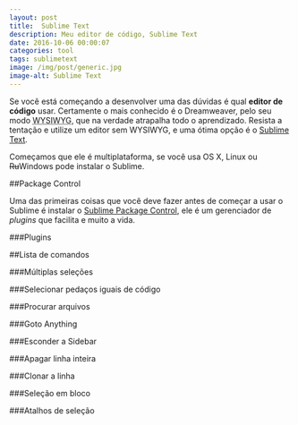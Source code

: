 ```yaml
---
layout: post
title:  Sublime Text
description: Meu editor de código, Sublime Text
date: 2016-10-06 00:00:07
categories: tool
tags: sublimetext
image: /img/post/generic.jpg
image-alt: Sublime Text
---
```


Se você está começando a desenvolver uma das dúvidas é qual **editor de código** usar. Certamente o mais conhecido é o Dreamweaver, pelo seu modo <abbr title="What You See Is What You Get">WYSIWYG</abbr>, que na verdade atrapalha todo o aprendizado. Resista a tentação e utilize um editor sem WYSIWYG, e uma ótima opção é o [Sublime Text](http://www.sublimetext.com/).

Começamos que ele é multiplataforma, se você usa OS X, Linux ou <del>Ru</del>Windows pode instalar o Sublime.

##Package Control

Uma das primeiras coisas que você deve fazer antes de começar a usar o Sublime é instalar o [Sublime Package Control](http://wbond.net/sublime_packages/package_control/installation), ele é um gerenciador de <i class="idiomatic" lang="en">plugins</i> que facilita e muito a vida.

###Plugins

##Lista de comandos

###Múltiplas seleções

###Selecionar pedaços iguais de código

###Procurar arquivos

###Goto Anything

###Esconder a Sidebar

###Apagar linha inteira

###Clonar a linha

###Seleção em bloco

###Atalhos de seleção


